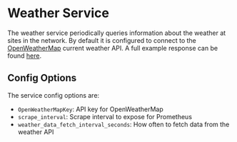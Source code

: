 # Weather Service

The weather service periodically queries information about the weather at sites
in the network. By default it is configured to connect to the
[OpenWeatherMap](https://openweathermap.org/current) current weather API. A
full example response can be found [here](https://openweathermap.org/current#current_JSON).

## Config Options

The service config options are:

 - `OpenWeatherMapKey`: API key for OpenWeatherMap
 - `scrape_interval`: Scrape interval to expose for Prometheus
 - `weather_data_fetch_interval_seconds`: How often to fetch data from the weather API
